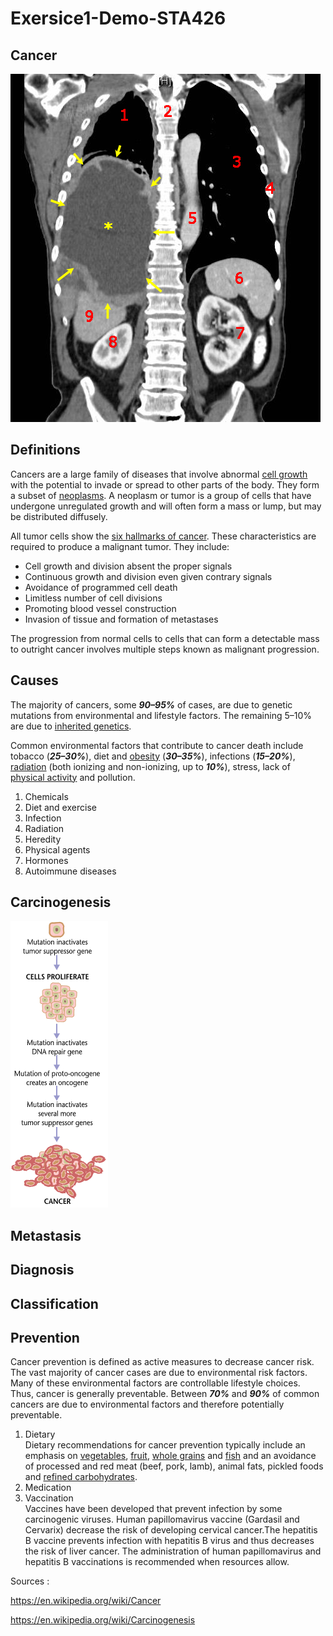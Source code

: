 # Exersice1-Demo-STA426
## Cancer

![](images/Tumor_Mesothelioma2_legend.jpg)


## Definitions

Cancers are a large family of diseases that involve abnormal [cell growth](https://en.wikipedia.org/wiki/Cell_growth) with the potential to invade or spread to other parts of the body. They form a subset of [neoplasms](https://en.wikipedia.org/wiki/Neoplasm). A neoplasm or tumor is a group of cells that have undergone unregulated growth and will often form a mass or lump, but may be distributed diffusely.

All tumor cells show the [six hallmarks of cancer](https://en.wikipedia.org/wiki/The_Hallmarks_of_Cancer). These characteristics are required to produce a malignant tumor. They include:

* Cell growth and division absent the proper signals
* Continuous growth and division even given contrary signals
* Avoidance of programmed cell death
* Limitless number of cell divisions
* Promoting blood vessel construction
* Invasion of tissue and formation of metastases

The progression from normal cells to cells that can form a detectable mass to outright cancer involves multiple steps known as malignant progression.

## Causes

The majority of cancers, some **_90–95%_** of cases, are due to genetic mutations from environmental and lifestyle factors. The remaining 5–10% are due to [inherited genetics](https://en.wikipedia.org/wiki/Heredity).

Common environmental factors that contribute to cancer death include tobacco (**_25–30%_**), diet and [obesity](https://en.wikipedia.org/wiki/Obesity) (**_30–35%_**), infections (**_15–20%_**), [radiation](https://en.wikipedia.org/wiki/Radiation) (both ionizing and non-ionizing, up to **_10%_**), stress, lack of [physical activity](https://en.wikipedia.org/wiki/Exercise) and pollution.

1. Chemicals
2. Diet and exercise
3. Infection
4. Radiation
5. Heredity
6. Physical agents
7. Hormones
8. Autoimmune diseases

## Carcinogenesis

![](images/Cancer_requires_multiple_mutations_from_NIHen.png)


## Metastasis

## Diagnosis

## Classification

## Prevention

Cancer prevention is defined as active measures to decrease cancer risk. The vast majority of cancer cases are due to environmental risk factors. Many of these environmental factors are controllable lifestyle choices. Thus, cancer is generally preventable. Between **_70%_** and **_90%_** of common cancers are due to environmental factors and therefore potentially preventable.

1. Dietary  
Dietary recommendations for cancer prevention typically include an emphasis on [vegetables](https://en.wikipedia.org/wiki/Vegetable), [fruit](https://en.wikipedia.org/wiki/Fruit), [whole grains](https://en.wikipedia.org/wiki/Whole_grain) and [fish](https://en.wikipedia.org/wiki/Fish) and an avoidance of processed and red meat (beef, pork, lamb), animal fats, pickled foods and [refined carbohydrates](https://en.wikipedia.org/wiki/Carbohydrate#Nutrition).
2. Medication
3. Vaccination  
Vaccines have been developed that prevent infection by some carcinogenic viruses. Human papillomavirus vaccine (Gardasil and Cervarix) decrease the risk of developing cervical cancer.The hepatitis B vaccine prevents infection with hepatitis B virus and thus decreases the risk of liver cancer. The administration of human papillomavirus and hepatitis B vaccinations is recommended when resources allow.

Sources : 

https://en.wikipedia.org/wiki/Cancer

https://en.wikipedia.org/wiki/Carcinogenesis

